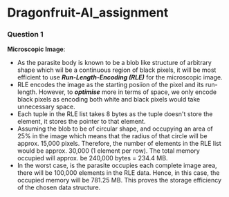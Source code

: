 # Dragonfruit-AI_assignment
### Question 1
**Microscopic Image**:
- As the parasite body is known to be a blob like structure of arbitrary shape which wil be a continuous region of black pixels, it will be most efficient to use ***Run-Length-Encoding (RLE)*** for the microscopic image.
- RLE encodes the image as the starting posiion of the pixel and its run-length. However, to ***optimise*** more in terms of space, we only encode black pixels as encoding both white and black pixels would take unnecessary space.
- Each tuple in the RLE list takes 8 bytes as the tuple doesn't store the element, it stores the pointer to that element.
- Assuming the blob to be of circular shape, and occupying an area of 25% in the image which means that the radius of that circle will be approx. 15,000 pixels. Therefore, the number of elements in the RLE list would be approx. 30,000 (1 element per row). The total memory occupied will approx. be 240,000 bytes = 234.4 MB.
- In the worst case, is the parasite occupies each complete image area, there will be 100,000 elements in the RLE data. Hence, in this case, the occupied memory will be 781.25 MB. This proves the storage efficiency of the chosen data structure.
